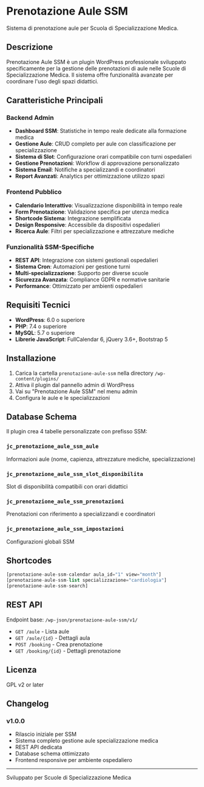 # Prenotazione Aule SSM

Sistema di prenotazione aule per Scuola di Specializzazione Medica.

## Descrizione

Prenotazione Aule SSM è un plugin WordPress professionale sviluppato specificamente per la gestione delle prenotazioni di aule nelle Scuole di Specializzazione Medica. Il sistema offre funzionalità avanzate per coordinare l'uso degli spazi didattici.

## Caratteristiche Principali

### Backend Admin
- **Dashboard SSM**: Statistiche in tempo reale dedicate alla formazione medica
- **Gestione Aule**: CRUD completo per aule con classificazione per specializzazione
- **Sistema di Slot**: Configurazione orari compatibile con turni ospedalieri
- **Gestione Prenotazioni**: Workflow di approvazione personalizzato
- **Sistema Email**: Notifiche a specializzandi e coordinatori
- **Report Avanzati**: Analytics per ottimizzazione utilizzo spazi

### Frontend Pubblico
- **Calendario Interattivo**: Visualizzazione disponibilità in tempo reale
- **Form Prenotazione**: Validazione specifica per utenza medica
- **Shortcode Sistema**: Integrazione semplificata
- **Design Responsive**: Accessibile da dispositivi ospedalieri
- **Ricerca Aule**: Filtri per specializzazione e attrezzature mediche

### Funzionalità SSM-Specifiche
- **REST API**: Integrazione con sistemi gestionali ospedalieri
- **Sistema Cron**: Automazioni per gestione turni
- **Multi-specializzazione**: Supporto per diverse scuole
- **Sicurezza Avanzata**: Compliance GDPR e normative sanitarie
- **Performance**: Ottimizzato per ambienti ospedalieri

## Requisiti Tecnici

- **WordPress**: 6.0 o superiore
- **PHP**: 7.4 o superiore
- **MySQL**: 5.7 o superiore
- **Librerie JavaScript**: FullCalendar 6, jQuery 3.6+, Bootstrap 5

## Installazione

1. Carica la cartella `prenotazione-aule-ssm` nella directory `/wp-content/plugins/`
2. Attiva il plugin dal pannello admin di WordPress
3. Vai su "Prenotazione Aule SSM" nel menu admin
4. Configura le aule e le specializzazioni

## Database Schema

Il plugin crea 4 tabelle personalizzate con prefisso SSM:

### `jc_prenotazione_aule_ssm_aule`
Informazioni aule (nome, capienza, attrezzature mediche, specializzazione)

### `jc_prenotazione_aule_ssm_slot_disponibilita`
Slot di disponibilità compatibili con orari didattici

### `jc_prenotazione_aule_ssm_prenotazioni`
Prenotazioni con riferimento a specializzandi e coordinatori

### `jc_prenotazione_aule_ssm_impostazioni`
Configurazioni globali SSM

## Shortcodes

```php
[prenotazione-aule-ssm-calendar aula_id="1" view="month"]
[prenotazione-aule-ssm-list specializzazione="cardiologia"]
[prenotazione-aule-ssm-search]
```

## REST API

Endpoint base: `/wp-json/prenotazione-aule-ssm/v1/`

- `GET /aule` - Lista aule
- `GET /aule/{id}` - Dettagli aula
- `POST /booking` - Crea prenotazione
- `GET /booking/{id}` - Dettagli prenotazione

## Licenza

GPL v2 or later

## Changelog

### v1.0.0
- Rilascio iniziale per SSM
- Sistema completo gestione aule specializzazione medica
- REST API dedicata
- Database schema ottimizzato
- Frontend responsive per ambiente ospedaliero

---

Sviluppato per Scuole di Specializzazione Medica
